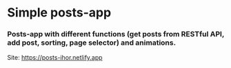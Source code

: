 # Simple posts-app  
### Posts-app with different functions (get posts from RESTful API, add post, sorting, page selector) and animations.
Site:
https://posts-ihor.netlify.app